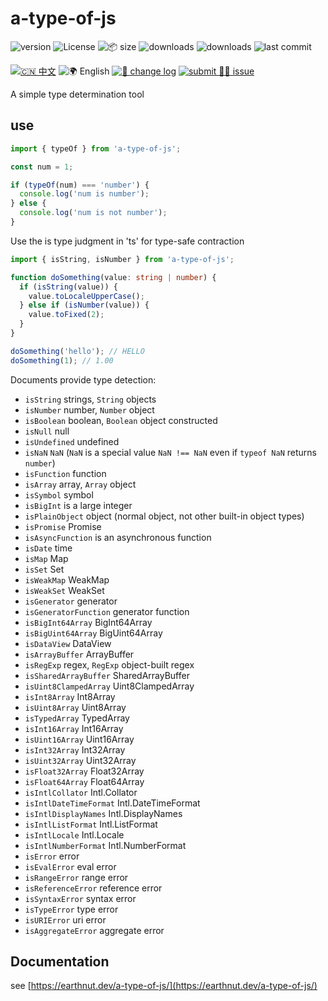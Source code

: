 # a-type-of-js

![version](https://img.shields.io/npm/v/a-type-of-js.svg) ![License](https://img.shields.io/npm/l/a-type-of-js.svg) ![📦 size](https://img.shields.io/bundlephobia/minzip/a-type-of-js.svg) ![downloads](https://img.shields.io/npm/dm/a-type-of-js.svg) ![downloads](https://img.shields.io/npm/dt/a-type-of-js.svg) ![last commit](https://img.shields.io/github/last-commit/earthnutDev/a-type-of-js.svg)

[![🇨🇳 中文](<https://img.shields.io/badge/🇨🇳-中_%20_文-rgb(36,36,36)>)](https://github.com/earthnutDev/a-type-of-js/blob/main/README-zh.md) ![🌍 English](<https://img.shields.io/badge/🌍-English-rgb(125, 255, 125)>) [![👀 change log](<https://img.shields.io/badge/👀-change_%20_log-rgb(0,125,206)>)](https://github.com/earthnutDev/a-type-of-js/blob/main/CHANGELOG-en.md) [![submit 🙋‍♂️ issue](<https://img.shields.io/badge/☣️-submit_%20_issue-rgb(255,0,63)>)](https://github.com/earthnutDev/a-type-of-js/issues)

A simple type determination tool

## use

```ts
import { typeOf } from 'a-type-of-js';

const num = 1;

if (typeOf(num) === 'number') {
  console.log('num is number');
} else {
  console.log('num is not number');
}
```

Use the is type judgment in 'ts' for type-safe contraction

```ts
import { isString, isNumber } from 'a-type-of-js';

function doSomething(value: string | number) {
  if (isString(value)) {
    value.toLocaleUpperCase();
  } else if (isNumber(value)) {
    value.toFixed(2);
  }
}

doSomething('hello'); // HELLO
doSomething(1); // 1.00
```

Documents provide type detection:

- `isString` strings, `String` objects
- `isNumber` number, `Number` object
- `isBoolean` boolean, `Boolean` object constructed
- `isNull` null
- `isUndefined` undefined
- `isNaN` `NaN` (`NaN` is a special value `NaN !== NaN` even if `typeof NaN` returns `number`)
- `isFunction` function
- `isArray` array, `Array` object
- `isSymbol` symbol
- `isBigInt` is a large integer
- `isPlainObject` object (normal object, not other built-in object types)
- `isPromise` Promise
- `isAsyncFunction` is an asynchronous function
- `isDate` time
- `isMap` Map
- `isSet` Set
- `isWeakMap` WeakMap
- `isWeakSet` WeakSet
- `isGenerator` generator
- `isGeneratorFunction` generator function
- `isBigInt64Array` BigInt64Array
- `isBigUint64Array` BigUint64Array
- `isDataView` DataView
- `isArrayBuffer` ArrayBuffer
- `isRegExp` regex, `RegExp` object-built regex
- `isSharedArrayBuffer` SharedArrayBuffer
- `isUint8ClampedArray` Uint8ClampedArray
- `isInt8Array` Int8Array
- `isUint8Array` Uint8Array
- `isTypedArray` TypedArray
- `isInt16Array` Int16Array
- `isUint16Array` Uint16Array
- `isInt32Array` Int32Array
- `isUint32Array` Uint32Array
- `isFloat32Array` Float32Array
- `isFloat64Array` Float64Array
- `isIntlCollator` Intl.Collator
- `isIntlDateTimeFormat` Intl.DateTimeFormat
- `isIntlDisplayNames` Intl.DisplayNames
- `isIntlListFormat` Intl.ListFormat
- `isIntlLocale` Intl.Locale
- `isIntlNumberFormat` Intl.NumberFormat
- `isError` error
- `isEvalError` eval error
- `isRangeError` range error
- `isReferenceError` reference error
- `isSyntaxError` syntax error
- `isTypeError` type error
- `isURIError` uri error
- `isAggregateError` aggregate error

## Documentation

see [https://earthnut.dev/a-type-of-js/](https://earthnut.dev/a-type-of-js/)
